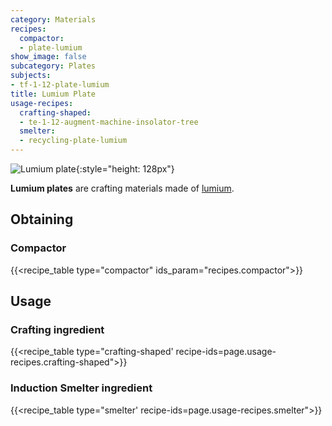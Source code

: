 ```yaml
---
category: Materials
recipes:
  compactor:
  - plate-lumium
show_image: false
subcategory: Plates
subjects:
- tf-1-12-plate-lumium
title: Lumium Plate
usage-recipes:
  crafting-shaped:
  - te-1-12-augment-machine-insolator-tree
  smelter:
  - recycling-plate-lumium
---
```


![Lumium plate](/images/docs/1.12/thermal-foundation/plate-lumium.png){:style="height: 128px"}


**Lumium plates** are crafting materials made of [lumium](../lumium-ingot/).


Obtaining
---------

### Compactor
{{<recipe_table type="compactor" ids_param="recipes.compactor">}}


Usage
-----

### Crafting ingredient
{{<recipe_table type="crafting-shaped' recipe-ids=page.usage-recipes.crafting-shaped">}}

### Induction Smelter ingredient
{{<recipe_table type="smelter' recipe-ids=page.usage-recipes.smelter">}}
